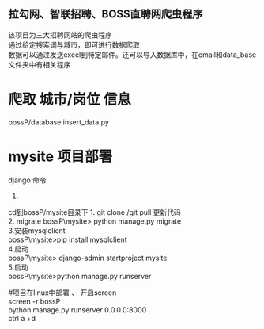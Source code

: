 ## 拉勾网、智联招聘、BOSS直聘网爬虫程序
该项目为三大招聘网站的爬虫程序  
通过给定搜索词与城市，即可进行数据爬取  
数据可以通过发送excel到特定邮件。还可以导入数据库中，在email和data_base文件夹中有相关程序


# 爬取 城市/岗位 信息
bossP/database insert_data.py  

# mysite 项目部署
django 命令

1.
cd到bossP/mysite目录下
1. 
git clone /git pull 更新代码        
2. migrate
bossP\mysite> python  manage.py migrate   
3.安装mysqlclient   
bossP\mysite>pip install mysqlclient    
4.启动   
bossP\mysite> django-admin startproject mysite    
5.启动    
bossP\mysite>python manage.py runserver   

 
 
 #项目在linux中部署 、 开启screen          
 screen -r  bossP       
 python manage.py runserver 0.0.0.0:8000   
 ctrl a +d   